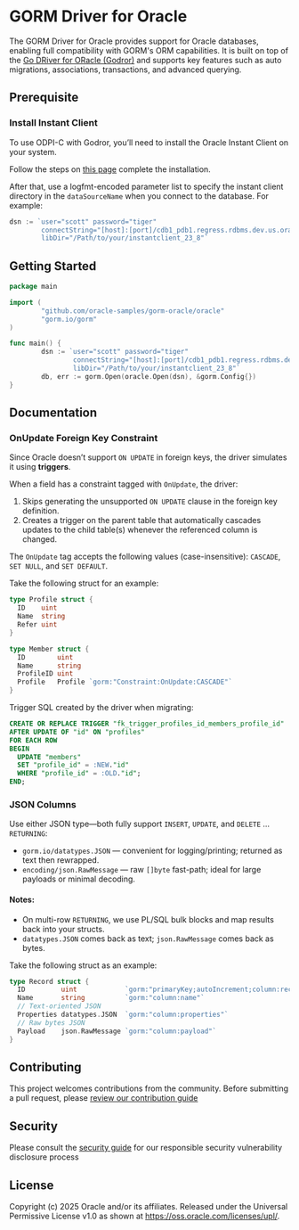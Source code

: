 # GORM Driver for Oracle

The GORM Driver for Oracle provides support for Oracle databases, enabling full compatibility with GORM's ORM capabilities. It is built on top of the [Go DRiver for ORacle (Godror)](https://github.com/godror/godror) and supports key features such as auto migrations, associations, transactions, and advanced querying.

## Prerequisite

### Install Instant Client

To use ODPI-C with Godror, you’ll need to install the Oracle Instant Client on your system.

Follow the steps on [this page](https://odpi-c.readthedocs.io/en/latest/user_guide/installation.html) complete the installation.

After that, use a logfmt-encoded parameter list to specify the instant client directory in the `dataSourceName` when you connect to the database. For example:

```go
dsn := `user="scott" password="tiger" 
        connectString="[host]:[port]/cdb1_pdb1.regress.rdbms.dev.us.oracle.com"
        libDir="/Path/to/your/instantclient_23_8"`
```

## Getting Started

```go main.go
package main

import (
        "github.com/oracle-samples/gorm-oracle/oracle"
        "gorm.io/gorm"
)

func main() {
        dsn := `user="scott" password="tiger"
                connectString="[host]:[port]/cdb1_pdb1.regress.rdbms.dev.us.oracle.com"
                libDir="/Path/to/your/instantclient_23_8"`
        db, err := gorm.Open(oracle.Open(dsn), &gorm.Config{})
}
```

## Documentation

### OnUpdate Foreign Key Constraint

Since Oracle doesn’t support `ON UPDATE` in foreign keys, the driver simulates it using **triggers**.

When a field has a constraint tagged with `OnUpdate`, the driver:

1. Skips generating the unsupported `ON UPDATE` clause in the foreign key definition.
2. Creates a trigger on the parent table that automatically cascades updates to the child table(s) whenever the referenced column is changed.

The `OnUpdate` tag accepts the following values (case-insensitive): `CASCADE`, `SET NULL`, and `SET DEFAULT`.

Take the following struct for an example:

```go
type Profile struct {
  ID    uint
  Name  string
  Refer uint
}

type Member struct {
  ID        uint
  Name      string
  ProfileID uint
  Profile   Profile `gorm:"Constraint:OnUpdate:CASCADE"`
}
```

Trigger SQL created by the driver when migrating:

```sql
CREATE OR REPLACE TRIGGER "fk_trigger_profiles_id_members_profile_id"
AFTER UPDATE OF "id" ON "profiles"
FOR EACH ROW
BEGIN
  UPDATE "members"
  SET "profile_id" = :NEW."id"
  WHERE "profile_id" = :OLD."id";
END;
```

### JSON Columns

Use either JSON type—both fully support `INSERT`, `UPDATE`, and `DELETE` … `RETURNING`:

- `gorm.io/datatypes.JSON` — convenient for logging/printing; returned as text then rewrapped.
- `encoding/json.RawMessage` — raw `[]byte` fast-path; ideal for large payloads or minimal decoding.

#### Notes:
- On multi-row `RETURNING`, we use PL/SQL bulk blocks and map results back into your structs.
- `datatypes.JSON` comes back as text; `json.RawMessage` comes back as bytes.
  
Take the following struct as an example:

```go
type Record struct {
  ID         uint            `gorm:"primaryKey;autoIncrement;column:record_id"`
  Name       string          `gorm:"column:name"`
  // Text-oriented JSON
  Properties datatypes.JSON  `gorm:"column:properties"`
  // Raw bytes JSON
  Payload    json.RawMessage `gorm:"column:payload"`
}
```

## Contributing

This project welcomes contributions from the community. Before submitting a pull request, please [review our contribution guide](./CONTRIBUTING.md)

## Security

Please consult the [security guide](./SECURITY.md) for our responsible security vulnerability disclosure process

## License

Copyright (c) 2025 Oracle and/or its affiliates. Released under the Universal Permissive License v1.0 as shown at <https://oss.oracle.com/licenses/upl/>.
